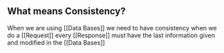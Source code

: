 
## What means Consistency?

When we are using [[Data Bases]] we need to have consistency when we do a [[Request]] every [[Response]] must have the last information given and modified in the [[Data Bases]]

